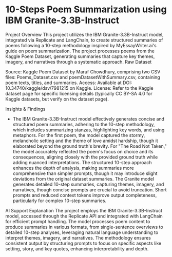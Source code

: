 # 10-Steps Poem Summarization using IBM Granite-3.3B-Instruct
Project Overview
This project utilizes the IBM Granite-3.3B-Instruct model, integrated via Replicate and LangChain, to create structured summaries of poems following a 10-step methodology inspired by MyEssayWriter.ai's guide on poem summarization. The project processes poems from the Kaggle Poem Dataset, generating summaries that capture key themes, imagery, and narratives through a systematic approach.
Raw Dataset

Source: Kaggle Poem Dataset by Maruf Chowdhury, comprising two CSV files: Poems_Dataset.csv and poemDatasetWithSummary.csv, containing poem texts, titles, and summaries.
Access: Available at DOI: 10.34740/kaggle/dsv/7981215 on Kaggle.
License: Refer to the Kaggle dataset page for specific licensing details (typically CC BY-SA 4.0 for Kaggle datasets, but verify on the dataset page).

Insights & Findings

- The IBM Granite-3.3B-Instruct model effectively generates concise and structured poem summaries, adhering to the 10-step methodology, which includes summarizing stanzas, highlighting key words, and using metaphors.
For the first poem, the model captured the stormy, melancholic setting and the theme of love amidst hardship, though it elaborated beyond the ground truth's brevity.
For "The Road Not Taken," the model accurately reflected the poem's focus on choice and its consequences, aligning closely with the provided ground truth while adding nuanced interpretations.
The structured 10-step approach enhances the depth of analysis, making summaries more comprehensive than simpler prompts, though it may introduce slight deviations from the original dataset summaries.
The Granite model generates detailed 10-step summaries, capturing themes, imagery, and narratives, though concise prompts are crucial to avoid truncation.
Short prompts and reduced context tokens improve output completeness, particularly for complex 10-step summaries.

AI Support Explanation
The project employs the IBM Granite-3.3B-Instruct model, accessed through the Replicate API and integrated with LangChain for efficient prompt handling. The model processes poem content to produce summaries in various formats, from single-sentence overviews to detailed 10-step analyses, leveraging natural language understanding to interpret themes, imagery, and narratives. The methodology ensures consistent output by structuring prompts to focus on specific aspects like setting, story, and key quotes, enhancing interpretability and depth.
